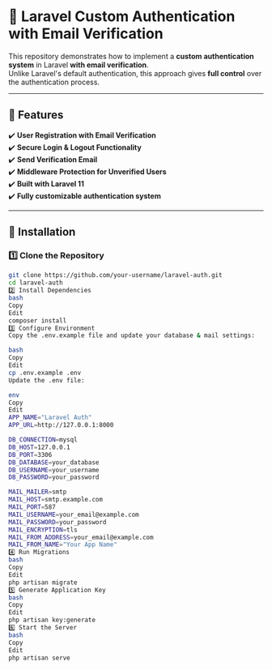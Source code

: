 # 🚀 Laravel Custom Authentication with Email Verification  

This repository demonstrates how to implement a **custom authentication system** in Laravel **with email verification**.  
Unlike Laravel's default authentication, this approach gives **full control** over the authentication process.  

---

## 📌 Features  

✔️ **User Registration with Email Verification**  
✔️ **Secure Login & Logout Functionality**  
✔️ **Send Verification Email**  
✔️ **Middleware Protection for Unverified Users**  
✔️ **Built with Laravel 11**  
✔️ **Fully customizable authentication system**  

---

## 📄 Installation  

### 1️⃣ **Clone the Repository**  
```bash
git clone https://github.com/your-username/laravel-auth.git
cd laravel-auth
2️⃣ Install Dependencies
bash
Copy
Edit
composer install
3️⃣ Configure Environment
Copy the .env.example file and update your database & mail settings:

bash
Copy
Edit
cp .env.example .env
Update the .env file:

env
Copy
Edit
APP_NAME="Laravel Auth"  
APP_URL=http://127.0.0.1:8000  

DB_CONNECTION=mysql  
DB_HOST=127.0.0.1  
DB_PORT=3306  
DB_DATABASE=your_database  
DB_USERNAME=your_username  
DB_PASSWORD=your_password  

MAIL_MAILER=smtp  
MAIL_HOST=smtp.example.com  
MAIL_PORT=587  
MAIL_USERNAME=your_email@example.com  
MAIL_PASSWORD=your_password  
MAIL_ENCRYPTION=tls  
MAIL_FROM_ADDRESS=your_email@example.com  
MAIL_FROM_NAME="Your App Name"  
4️⃣ Run Migrations
bash
Copy
Edit
php artisan migrate
5️⃣ Generate Application Key
bash
Copy
Edit
php artisan key:generate
6️⃣ Start the Server
bash
Copy
Edit
php artisan serve
